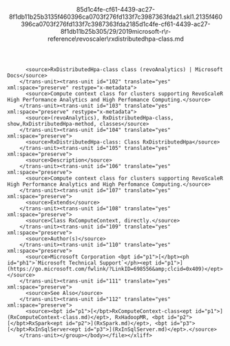 <?xml version="1.0"?><xliff version="1.2" xmlns="urn:oasis:names:tc:xliff:document:1.2" xmlns:xsi="http://www.w3.org/2001/XMLSchema-instance" xsi:schemaLocation="urn:oasis:names:tc:xliff:document:1.2 xliff-core-1.2-transitional.xsd"><file datatype="xml" original="rxdistributedhpa-class.md" source-language="en-US" target-language="en-US"><header><tool tool-id="mdxliff" tool-name="mdxliff" tool-version="1.0-8ab897d" tool-company="Microsoft" /><xliffext:skl_file_name xmlns:xliffext="urn:microsoft:content:schema:xliffextensions">85d1c4fe-cf61-4439-ac27-8f1db11b25b3135f460396ca0703f276fd133f7c3987363fda21.skl</xliffext:skl_file_name><xliffext:version xmlns:xliffext="urn:microsoft:content:schema:xliffextensions">1.2</xliffext:version><xliffext:ms.openlocfilehash xmlns:xliffext="urn:microsoft:content:schema:xliffextensions">135f460396ca0703f276fd133f7c3987363fda21</xliffext:ms.openlocfilehash><xliffext:ms.sourcegitcommit xmlns:xliffext="urn:microsoft:content:schema:xliffextensions">85d1c4fe-cf61-4439-ac27-8f1db11b25b3</xliffext:ms.sourcegitcommit><xliffext:ms.lasthandoff xmlns:xliffext="urn:microsoft:content:schema:xliffextensions">05/29/2019</xliffext:ms.lasthandoff><xliffext:ms.openlocfilepath xmlns:xliffext="urn:microsoft:content:schema:xliffextensions">microsoft-r\r-reference\revoscaler\rxdistributedhpa-class.md</xliffext:ms.openlocfilepath></header><body><group id="content" extype="content"><trans-unit id="101" translate="yes" xml:space="preserve" restype="x-metadata">
          <source>RxDistributedHpa-class class (revoAnalytics) | Microsoft Docs</source>
        </trans-unit><trans-unit id="102" translate="yes" xml:space="preserve" restype="x-metadata">
          <source>Compute context class for clusters supporting RevoScaleR High Performance Analytics and High Perfomance Computing.</source>
        </trans-unit><trans-unit id="103" translate="yes" xml:space="preserve" restype="x-metadata">
          <source>(revoAnalytics), RxDistributedHpa-class, show,RxDistributedHpa-method, classes</source>
        </trans-unit><trans-unit id="104" translate="yes" xml:space="preserve">
          <source>RxDistributedHpa-class: Class RxDistributedHpa</source>
        </trans-unit><trans-unit id="105" translate="yes" xml:space="preserve">
          <source>Description</source>
        </trans-unit><trans-unit id="106" translate="yes" xml:space="preserve">
          <source>Compute context class for clusters supporting RevoScaleR High Performance Analytics and High Perfomance Computing.</source>
        </trans-unit><trans-unit id="107" translate="yes" xml:space="preserve">
          <source>Extends</source>
        </trans-unit><trans-unit id="108" translate="yes" xml:space="preserve">
          <source>Class RxComputeContext, directly.</source>
        </trans-unit><trans-unit id="109" translate="yes" xml:space="preserve">
          <source>Author(s)</source>
        </trans-unit><trans-unit id="110" translate="yes" xml:space="preserve">
          <source>Microsoft Corporation <bpt id="p1">[</bpt><ph id="ph1">`Microsoft Technical Support`</ph><ept id="p1">](https://go.microsoft.com/fwlink/?LinkID=698556&amp;clcid=0x409)</ept></source>
        </trans-unit><trans-unit id="111" translate="yes" xml:space="preserve">
          <source>See Also</source>
        </trans-unit><trans-unit id="112" translate="yes" xml:space="preserve">
          <source><bpt id="p1">[</bpt>RxComputeContext-class<ept id="p1">](RxComputeContext-class.md)</ept>, RxHadoopMR, <bpt id="p2">[</bpt>RxSpark<ept id="p2">](RxSpark.md)</ept>, <bpt id="p3">[</bpt>RxInSqlServer<ept id="p3">](RxInSqlServer.md)</ept>.</source>
        </trans-unit></group></body></file></xliff>